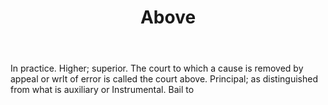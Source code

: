 ---
title: Above
letter: A
permalink: "/definitions/above.html"
body: In practice. Higher; superior. The court to which a cause is removed by appeal
  or wrlt of error is called the court above. Principal; as distinguished from what
  is auxiliary or Instrumental. Bail to
published_at: '2018-07-07'
layout: post
---